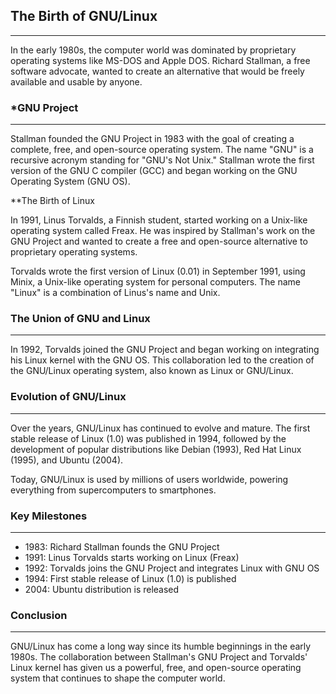 ## The Birth of GNU/Linux
***

In the early 1980s, the computer world was dominated by proprietary operating systems like MS-DOS and Apple DOS. Richard Stallman, a free software advocate, wanted to create
an alternative that would be freely available and usable by anyone.

### *GNU Project
***

Stallman founded the GNU Project in 1983 with the goal of creating a complete, free, and open-source operating system. The name "GNU" is a recursive acronym standing for 
"GNU's Not Unix." Stallman wrote the first version of the GNU C compiler (GCC) and began working on the GNU Operating System (GNU OS).

**The Birth of Linux

In 1991, Linus Torvalds, a Finnish student, started working on a Unix-like operating system called Freax. He was inspired by Stallman's work on the GNU Project and wanted to
create a free and open-source alternative to proprietary operating systems.

Torvalds wrote the first version of Linux (0.01) in September 1991, using Minix, a Unix-like operating system for personal computers. The name "Linux" is a combination of 
Linus's name and Unix.

### The Union of GNU and Linux
***
In 1992, Torvalds joined the GNU Project and began working on integrating his Linux kernel with the GNU OS. This collaboration led to the creation of the GNU/Linux operating
system, also known as Linux or GNU/Linux.

### Evolution of GNU/Linux
-------------------------

Over the years, GNU/Linux has continued to evolve and mature. The first stable release of Linux (1.0) was published in 1994, followed by the development of popular 
distributions like Debian (1993), Red Hat Linux (1995), and Ubuntu (2004).

Today, GNU/Linux is used by millions of users worldwide, powering everything from supercomputers to smartphones.

### Key Milestones
***
* 1983: Richard Stallman founds the GNU Project
* 1991: Linus Torvalds starts working on Linux (Freax)
* 1992: Torvalds joins the GNU Project and integrates Linux with GNU OS
* 1994: First stable release of Linux (1.0) is published
* 2004: Ubuntu distribution is released

### Conclusion
***
GNU/Linux has come a long way since its humble beginnings in the early 1980s. The collaboration between Stallman's GNU Project and Torvalds' Linux kernel has given us a 
powerful, free, and open-source operating system that continues to shape the computer world.